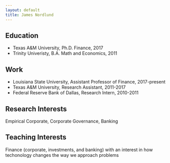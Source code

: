 ```yaml
---
layout: default
title: James Nordlund
---
```


## Education

* Texas A&M University, Ph.D. Finance, 2017
* Trinity Univeristy, B.A. Math and Economics, 2011

## Work

* Louisiana State University, Assistant Professor of Finance, 2017-present
* Texas A&M University, Research Assistant, 2011-2017
* Federal Reserve Bank of Dallas, Research Intern, 2010-2011

## Research Interests

Empirical Corporate, Corporate Governance, Banking

## Teaching Interests

Finance (corporate, investments, and banking) with an interest in how techonology changes the way we approach problems
